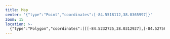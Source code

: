```yaml
---
title: Map
center: '{"type":"Point","coordinates":[-84.5518112,38.0365997]}'
zoom: 15
location: >-
  {"type":"Polygon","coordinates":[[[-84.5232725,38.0312927],[-84.527564,38.0281828],[-84.5205259,38.0250051],[-84.5181227,38.0285884],[-84.5203543,38.0296702],[-84.5232725,38.0312927]]]}
---
```

